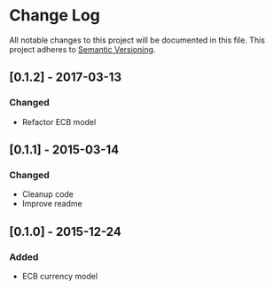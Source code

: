 # Change Log
All notable changes to this project will be documented in this file.
This project adheres to [Semantic Versioning](http://semver.org/).

## [0.1.2] - 2017-03-13
### Changed
- Refactor ECB model

## [0.1.1] - 2015-03-14
### Changed
- Cleanup code
- Improve readme

## [0.1.0] - 2015-12-24
### Added
- ECB currency model
